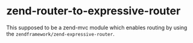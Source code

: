 # zend-router-to-expressive-router

This supposed to be a zend-mvc module which enables routing by using the `zendframework/zend-expressive-router`.
